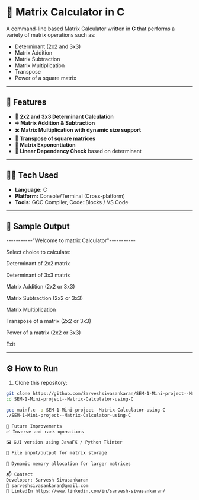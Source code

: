 # 🧮 Matrix Calculator in C

A command-line based Matrix Calculator written in **C** that performs a variety of matrix operations such as:

- Determinant (2x2 and 3x3)
- Matrix Addition
- Matrix Subtraction
- Matrix Multiplication
- Transpose
- Power of a square matrix

---

## 📌 Features

- 🔢 **2x2 and 3x3 Determinant Calculation**
- ➕ **Matrix Addition & Subtraction**
- ✖️ **Matrix Multiplication with dynamic size support**
- 🔁 **Transpose of square matrices**
- 🔼 **Matrix Exponentiation**
- 🧠 **Linear Dependency Check** based on determinant

---

## 🧑‍💻 Tech Used

- **Language:** C
- **Platform:** Console/Terminal (Cross-platform)
- **Tools:** GCC Compiler, Code::Blocks / VS Code

---

## 📸 Sample Output

-----------"Welcome to matrix Calculator"-----------

Select choice to calculate:

Determinant of 2x2 matrix

Determinant of 3x3 matrix

Matrix Addition (2x2 or 3x3)

Matrix Subtraction (2x2 or 3x3)

Matrix Multiplication

Transpose of a matrix (2x2 or 3x3)

Power of a matrix (2x2 or 3x3)

Exit


---

## ⚙️ How to Run

1. Clone this repository:

```bash
git clone https://github.com/Sarveshsivasankaran/SEM-1-Mini-project--Matrix-Calculator-using-C.git
cd SEM-1-Mini-project--Matrix-Calculator-using-C

gcc mainf.c -o SEM-1-Mini-project--Matrix-Calculator-using-C
./SEM-1-Mini-project--Matrix-Calculator-using-C

🔮 Future Improvements
✅ Inverse and rank operations

🖼️ GUI version using JavaFX / Python Tkinter

💾 File input/output for matrix storage

📐 Dynamic memory allocation for larger matrices

📬 Contact
Developer: Sarvesh Sivasankaran
📧 sarveshsivasankaran@gmail.com
🔗 LinkedIn https://www.linkedin.com/in/sarvesh-sivasankaran/
